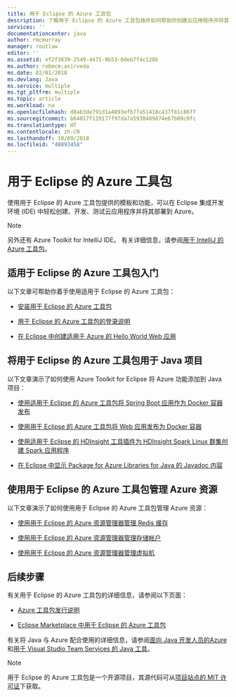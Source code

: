 ```yaml
---
title: 用于 Eclipse 的 Azure 工具包
description: 了解用于 Eclipse 的 Azure 工具包插件如何帮助你创建云应用程序并将其部署到 Azure。
services: ''
documentationcenter: java
author: rmcmurray
manager: routlaw
editor: ''
ms.assetid: ef2f3839-2549-4471-9b53-0deb7f4c128b
ms.author: robmcm;asirveda
ms.date: 02/01/2018
ms.devlang: Java
ms.service: multiple
ms.tgt_pltfrm: multiple
ms.topic: article
ms.workload: na
ms.openlocfilehash: d8ab3de791d1a4893efb77a51418c437f81c86ff
ms.sourcegitcommit: b64017f119177f97da7a5930489874e67b09c0fc
ms.translationtype: HT
ms.contentlocale: zh-CN
ms.lasthandoff: 10/09/2018
ms.locfileid: "48893458"
---
```

# <a name="azure-toolkit-for-eclipse"></a>用于 Eclipse 的 Azure 工具包

使用用于 Eclipse 的 Azure 工具包提供的模板和功能，可以在 Eclipse 集成开发环境 (IDE) 中轻松创建、开发、测试云应用程序并将其部署到 Azure。

> [!NOTE]
> 
> 另外还有 Azure Toolkit for IntelliJ IDE。 有关详细信息，请参阅[用于 IntelliJ 的 Azure 工具包](../intellij/azure-toolkit-for-intellij.md)。
> 

## <a name="get-started-with-the-azure-toolkit-for-eclipse"></a>适用于 Eclipse 的 Azure 工具包入门
以下文章可帮助你着手使用适用于 Eclipse 的 Azure 工具包：

* [安装用于 Eclipse 的 Azure 工具包](azure-toolkit-for-eclipse-installation.md)

* [用于 Eclipse 的 Azure 工具包的登录说明](azure-toolkit-for-eclipse-sign-in-instructions.md)

* [在 Eclipse 中创建适用于 Azure 的 Hello World Web 应用](azure-toolkit-for-eclipse-create-hello-world-web-app.md)

## <a name="use-the-azure-toolkit-for-eclipse-with-your-java-projects"></a>将用于 Eclipse 的 Azure 工具包用于 Java 项目
以下文章演示了如何使用 Azure Toolkit for Eclipse 将 Azure 功能添加到 Java 项目：

* [使用适用于 Eclipse 的 Azure 工具包将 Spring Boot 应用作为 Docker 容器发布](azure-toolkit-for-eclipse-publish-spring-boot-docker-app.md)

* [使用用于 Eclipse 的 Azure 工具包将 Web 应用发布为 Docker 容器](azure-toolkit-for-eclipse-publish-as-docker-container.md)

* [使用适用于 Eclipse 的 HDInsight 工具插件为 HDInsight Spark Linux 群集创建 Spark 应用程序](/azure/hdinsight/hdinsight-apache-spark-eclipse-tool-plugin)

* [在 Eclipse 中显示 Package for Azure Libraries for Java 的 Javadoc 内容](azure-toolkit-for-eclipse-displaying-javadoc-content-for-azure-libraries.md)

## <a name="manage-azure-resources-using-the-azure-toolkit-for-eclipse"></a>使用用于 Eclipse 的 Azure 工具包管理 Azure 资源
以下文章演示了如何使用用于 Eclipse 的 Azure 工具包管理 Azure 资源：

* [使用用于 Eclipse 的 Azure 资源管理器管理 Redis 缓存](azure-toolkit-for-eclipse-managing-redis-caches-using-azure-explorer.md)

* [使用用于 Eclipse 的 Azure 资源管理器管理存储帐户](azure-toolkit-for-eclipse-managing-storage-accounts-using-azure-explorer.md)

* [使用用于 Eclipse 的 Azure 资源管理器管理虚拟机](azure-toolkit-for-eclipse-managing-virtual-machines-using-azure-explorer.md)

## <a name="next-steps"></a>后续步骤

有关用于 Eclipse 的 Azure 工具包的详细信息，请参阅以下页面：

* [Azure 工具包发行说明](https://github.com/Microsoft/azure-tools-for-java/releases)

* [Eclipse Marketplace 中用于 Eclipse 的 Azure 工具包](http://marketplace.eclipse.org/content/azure-toolkit-eclipse)

有关将 Java 与 Azure 配合使用的详细信息，请参阅[面向 Java 开发人员的Azure](https://docs.microsoft.com/java/azure/) 和[用于 Visual Studio Team Services 的 Java 工具](https://java.visualstudio.com/)。

<!-- [!INCLUDE [azure-toolkit-for-eclipse-additional-resources](../includes/azure-toolkit-for-eclipse-additional-resources.md)] -->

> [!NOTE]
> 
> 用于 Eclipse 的 Azure 工具包是一个开源项目，其源代码可从[项目站点的 MIT 许可证](https://github.com/microsoft/azure-tools-for-java)下获取。
> 

<!-- URL List -->

[Azure for Java Developers]: https://docs.microsoft.com/java/azure
[Java Tools for Visual Studio Team Services]: https://java.visualstudio.com/

<!-- Temporarily Deprecated URLs -->

<!-- [Deploying large deployments](azure-toolkit-for-eclipse-deploying-large-deployments.md) -->
<!-- [How to Maintain Session Data with Session Affinity]: http://go.microsoft.com/fwlink/?LinkID=699539 -->
<!-- [How to Use Co-located Caching]: http://go.microsoft.com/fwlink/?LinkID=699542 -->
<!-- [How to Use Dedicated Caching]: http://go.microsoft.com/fwlink/?LinkID=699543 -->
<!-- [How to Use JMS with AMQP 1.0 in Azure with Eclipse]: http://go.microsoft.com/fwlink/?LinkID=699544 -->
<!-- [How to Use SSL Offloading]: http://go.microsoft.com/fwlink/?LinkID=699545 -->
<!-- [SSL Offloading]: http://go.microsoft.com/fwlink/?LinkID=699549 -->
<!-- [Using the Azure Service Runtime Library in JSP]: http://go.microsoft.com/fwlink/?LinkID=699551 -->
<!-- [How to Authenticate Web Users with Azure Access Control Service Using Eclipse]: /azure/active-directory/active-directory-java-authenticate-users-access-control-eclipse.md -->
<!-- [Debug a Java Web App on Azure in Eclipse]: /azure/app-service-web/app-service-web-debug-java-web-app-in-eclipse.md -->
<!-- [Debugging Azure Applications in Eclipse]: azure-toolkit-for-eclipse-debugging-azure-applications.md -->

<!-- Legacy MSDN URL = https://msdn.microsoft.com/library/azure/hh694271.aspx -->
